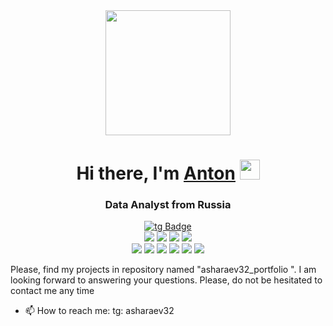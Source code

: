 <div id="header" align="center">
  <img src="https://media.giphy.com/media/dWesBcTLavkZuG35MI/giphy.gif" width="200"/>
</div>


<h1 align="center">Hi there, I'm <a href="https://hh.ru/applicant/resumes/short?resume=14c61d81ff0b1d04d10039ed1f304366337a6c" target="_blank">Anton</a> 
<img src="https://github.com/blackcater/blackcater/raw/main/images/Hi.gif" height="32"/></h1>
<h3 align="center">Data Analyst from Russia</h3>

<div id="badges" align="center">
  <a href="https://t.me/asharaev32">
    <img src="https://img.shields.io/badge/telegram-blue?logo=telegram&logoColor=white&style=for-the-badge" alt="tg Badge"/>
  </a>
</div>
<div align="center">
  <img src="https://komarev.com/ghpvc/?username=asharaev32&style=flat-square&color=blue" alt=""/>
</div>

<div id="header" align="center">
  <img src="https://img.shields.io/badge/use-Python-green" />
  <img src="https://img.shields.io/badge/use-PostgreSQL-orange" />
  <img src="https://img.shields.io/badge/use-Tableau-blue" />  
   <img src="https://img.shields.io/badge/use-A%2FB%20--%20tests%20-brightgreen" />   
</div>

<div id="header" align="center">
  <img src="https://img.shields.io/badge/use-pandas-yellow" />
  <img src="https://img.shields.io/badge/use-seaborn-yellow" />
  <img src="https://img.shields.io/badge/use-matplotlib-yellow" />
  <img src="https://img.shields.io/badge/use-numpy-yellow" />
  <img src="https://img.shields.io/badge/use-Pandas-yellow" />
  <img src="https://img.shields.io/badge/know-sklearn-blue" />
</div>


Please, find my projects in repository named "asharaev32_portfolio ". I am looking forward to answering your questions. Please, do not be hesitated to contact me any time 

- 📫 How to reach me: tg: asharaev32
